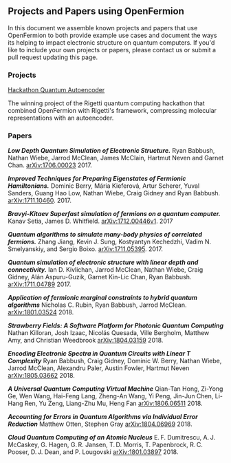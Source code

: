 ## Projects and Papers using OpenFermion
In this document we assemble known projects and papers that use OpenFermion to
both provide example use cases and document the ways its helping to impact
electronic structure on quantum computers.  If you'd like to include your own
projects or papers, please contact us or submit a pull request updating this page.

### Projects
[Hackathon Quantum Autoencoder](https://github.com/hsim13372/QCompress)

The winning project of the Rigetti quantum computing hackathon that combined
OpenFermion with Rigetti's framework, compressing molecular representations
with an autoencoder.

### Papers

***Low Depth Quantum Simulation of Electronic Structure.*** Ryan Babbush, Nathan Wiebe, 
Jarrod McClean, James McClain, Hartmut Neven and Garnet Chan. 
[arXiv:1706.00023](https://arxiv.org/abs/1706.00023) 2017.

***Improved Techniques for Preparing Eigenstates of Fermionic Hamiltonians.***
Dominic Berry, Mária Kieferová, Artur Scherer, Yuval Sanders, 
Guang Hao Low, Nathan Wiebe, Craig Gidney and Ryan Babbush. 
[arXiv:1711.10460](https://arxiv.org/abs/1711.10460). 2017.

***Bravyi-Kitaev Superfast simulation of fermions on a quantum computer.***
Kanav Setia, James D. Whitfield. 
[arXiv:1712.00446v1](https://arxiv.org/abs/1712.00446). 2017

***Quantum algorithms to simulate many-body physics of correlated fermions.***
Zhang Jiang, Kevin J. Sung, Kostyantyn Kechedzhi, Vadim N. Smelyanskiy, and Sergio Boixo. 
[arXiv:1711.05395](https://arxiv.org/abs/1711.05395). 2017.

***Quantum simulation of electronic structure with linear depth and connectivity.*** 
Ian D. Kivlichan, Jarrod McClean, Nathan Wiebe, Craig Gidney, 
Alán Aspuru-Guzik, Garnet Kin-Lic Chan, Ryan Babbush. 
[arXiv:1711.04789](https://arxiv.org/abs/1711.04789) 2017.

***Application of fermionic marginal constraints to hybrid quantum algorithms***
Nicholas C. Rubin, Ryan Babbush, Jarrod McClean. 
[arXiv:1801.03524](https://arxiv.org/abs/1801.03524) 2018.

***Strawberry Fields: A Software Platform for Photonic Quantum Computing***
Nathan Killoran, Josh Izaac, Nicolás Quesada, Ville Bergholm, Matthew Amy, and
Christian Weedbrook
[arXiv:1804.03159](https://arxiv.org/abs/1804.03159) 2018.

***Encoding Electronic Spectra in Quantum Circuits with Linear T Complexity***
Ryan Babbush, Craig Gidney, Dominic W. Berry, Nathan Wiebe, Jarrod McClean, 
Alexandru Paler, Austin Fowler, Hartmut Neven
[arXiv:1805.03662](https://arxiv.org/abs/1805.03662) 2018.

***A Universal Quantum Computing Virtual Machine***
Qian-Tan Hong, Zi-Yong Ge, Wen Wang, Hai-Feng Lang, Zheng-An Wang, Yi Peng, 
Jin-Jun Chen, Li-Hang Ren, Yu Zeng, Liang-Zhu Mu, Heng Fan
[arXiv:1806.06511](https://arxiv.org/abs/1806.06511) 2018.

***Accounting for Errors in Quantum Algorithms via Individual Error Reduction***
Matthew Otten, Stephen Gray
[arXiv:1804.06969](https://arxiv.org/abs/1804.06969) 2018.

***Cloud Quantum Computing of an Atomic Nucleus***
E. F. Dumitrescu, A. J. McCaskey, G. Hagen, G. R. Jansen, T. D. Morris, 
T. Papenbrock, R. C. Pooser, D. J. Dean, and P. Lougovski
[arXiv:1801.03897](https://arxiv.org/abs/1801.03897) 2018.